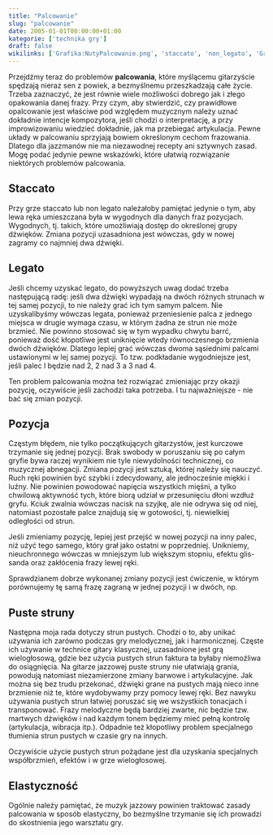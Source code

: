 ```yaml
---
title: "Palcowanie"
slug: "palcowanie"
date: 2005-01-01T00:00:00+01:00
kategorie: ['technika gry']
draft: false
wikilinks: ['Grafika:NutyPalcowanie.png', 'staccato', 'non_legato', 'Grafika:NutyPracaLewejReki02.png']
---
```



Przejdźmy teraz do problemów **palcowania**, które myślącemu gitarzyście
spędzają nieraz sen z powiek, a bezmyślnemu przeszkadzają całe życie.
Trzeba zaznaczyć, że jest równie wiele możliwości dobrego jak i złego
opakowania danej frazy. Przy czym, aby stwierdzić, czy prawidłowe
opalcowanie jest właściwe pod względem muzycznym należy uznać dokładnie
intencje kompozytora, jeśli chodzi o interpretację, a przy
improwizowaniu wiedzieć dokładnie, jak ma przebiegać artykulacja. Pewne
układy w palcowaniu sprzyjają bowiem określonym cechom frazowania.
Dlatego dla jazzmanów nie ma niezawodnej recepty ani sztywnych zasad.
Mogę podać jedynie pewne wskazówki, które ułatwią rozwiązanie niektórych
problemów palcowania.

## Staccato

Przy grze staccato<!-- link nie odnosił się do niczego --> lub non
legato<!-- link nie odnosił się do niczego --> należałoby pamiętać jedynie o tym, aby
lewa ręka umieszczana była w wygodnych dla danych fraz pozycjach.
Wygodnych, tj. takich, które umożliwiają dostęp do określonej grupy
dźwięków. Zmiana pozycji uzasadniona jest wówczas, gdy w nowej zagramy
co najmniej dwa dźwięki.

## Legato

Jeśli chcemy uzyskać legato, do powyższych uwag dodać trzeba następującą
radę: jeśli dwa dźwięki wypadają na dwóch różnych strunach w tej samej
pozycji, to nie należy grać ich tym samym palcem. Nie uzyskalibyśmy
wówczas legata, ponieważ przeniesienie palca z jednego miejsca w drugie
wymaga czasu, w którym żadna ze strun nie może brzmieć. Nie powinno
stosować się w tym wypadku chwytu barrć, ponieważ dość kłopotliwe jest
uniknięcie wtedy równoczesnego brzmienia dwóch dźwięków. Dlatego lepiej
grać wówczas dwoma sąsiednimi palcami ustawionymi w lej samej pozycji.
To tzw. podkładanie wygodniejsze jest, jeśli palec l będzie nad 2, 2 nad
3 a 3 nad 4.

Ten problem palcowania można też rozwiązać zmieniając przy okazji
pozycję, oczywiście jeśli zachodzi taka potrzeba. I tu najważniejsze -
nie bać się zmian pozycji.

## Pozycja

Częstym błędem, nie tylko początkujących gitarzystów, jest kurczowe
trzymanie się jednej pozycji. Brak swobody w poruszaniu się po całym
gryfie bywa raczej wynikiem nie tyle niewydolności technicznej, co
muzycznej abnegacji. Zmiana pozycji jest sztuką, której należy się
nauczyć. Ruch ręki powinien być szybki i zdecydowany, ale jednocześnie
miękki i luźny. Nie powinien powodować napięcia wszystkich mięśni, a
tylko chwilową aktywność tych, które biorą udział w przesunięciu dłoni
wzdłuż gryfu. Kciuk zwalnia wówczas nacisk na szyjkę, ale nie odrywa się
od niej, natomiast pozostałe palce znajdują się w gotowości, tj.
niewielkiej odległości od strun.

Jeśli zmieniamy pozycję, lepiej jest przejść w nowej pozycji na inny
palec, niż użyć tego samego, który grał jako ostatni w poprzedniej.
Unikniemy, nieuchronnego wówczas w mniejszym lub większym stopniu,
efektu glis-sanda oraz zakłócenia frazy lewej ręki.

Sprawdzianem dobrze wykonanej zmiany pozycji jest ćwiczenie, w którym
porównujemy tę samą frazę zagraną w jednej pozycji i w dwóch, np.



## Puste struny

Następna moja rada dotyczy strun pustych. Chodzi o to, aby unikać
używania ich zarówno podczas gry melodycznej, jak i harmonicznej.
Częste ich używanie w technice gitary klasycznej, uzasadnione jest grą
wielogłosową, gdzie bez użycia pustych strun faktura ta byłaby
niemożliwa do osiągnięcia. Na gitarze jazzowej puste struny nie
ułatwiają grania, powodują natomiast niezamierzone zmiany barwowe i
artykulacyjne. Jak można się bez trudu przekonać, dźwięki grane na
pustych mają nieco inne brzmienie niż te, które wydobywamy przy pomocy
lewej ręki. Bez nawyku używania pustych strun łatwiej poruszać się we
wszystkich tonacjach i transponować. Frazy melodyczne będą bardziej
zwarte, nic będzie tzw. martwych dźwięków i nad każdym tonem będziemy
mieć pełną kontrolę (artykulacja, wibracja itp.). Odpadnie też
kłopotliwy problem specjalnego tłumienia strun pustych w czasie gry na
innych.

Oczywiście użycie pustych strun pożądane jest dla uzyskania specjalnych
współbrzmień, efektów i w grze wielogłosowej.

## Elastyczność

Ogólnie należy pamiętać, że muzyk jazzowy powinien traktować zasady
palcowania w sposób elastyczny, bo bezmyślne trzymanie się ich prowadzi
do skostnienia jego warsztatu gry.

